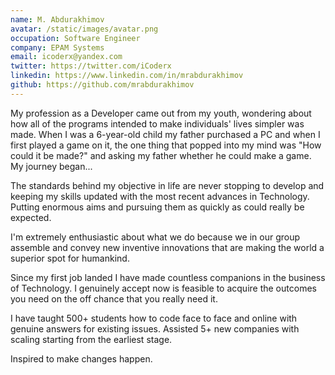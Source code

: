 ```yaml
---
name: M. Abdurakhimov
avatar: /static/images/avatar.png
occupation: Software Engineer
company: EPAM Systems
email: icoderx@yandex.com
twitter: https://twitter.com/iCoderx
linkedin: https://www.linkedin.com/in/mrabdurakhimov
github: https://github.com/mrabdurakhimov
---
```


My profession as a Developer came out from my youth, wondering about how all of the programs intended to make individuals' lives simpler was made. When I was a 6-year-old child my father purchased a PC and when I first played a game on it, the one thing that popped into my mind was "How could it be made?" and asking my father whether he could make a game. My journey began...

The standards behind my objective in life are never stopping to develop and keeping my skills updated with the most recent advances in Technology. Putting enormous aims and pursuing them as quickly as could really be expected.

I'm extremely enthusiastic about what we do because we in our group assemble and convey new inventive innovations that are making the world a superior spot for humankind.

Since my first job landed I have made countless companions in the business of Technology. I genuinely accept now is feasible to acquire the outcomes you need on the off chance that you really need it.

I have taught 500+ students how to code face to face and online with genuine answers for existing issues. Assisted 5+ new companies with scaling starting from the earliest stage.

Inspired to make changes happen.
